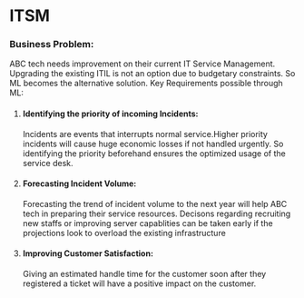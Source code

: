 # ITSM
### Business Problem:

ABC tech needs improvement on their current IT Service Management. Upgrading the existing ITIL is not an option due to budgetary constraints. So ML becomes the alternative solution.
Key Requirements possible through ML:
1. #### Identifying the priority of incoming Incidents:  
    Incidents are events that interrupts normal service.Higher priority incidents will cause huge economic losses 
    if not handled urgently. So identifying the priority beforehand ensures the optimized usage of the service desk.  
2. #### Forecasting Incident Volume:    
     Forecasting the trend of incident volume to the next year will help ABC tech in preparing their service resources. Decisons regarding recruiting new staffs or improving server capablities can be taken early if the projections look to overload the existing infrastructure
3. #### Improving Customer Satisfaction:  
   Giving an estimated handle time for the customer soon after they registered a ticket will have a positive impact on the customer.
